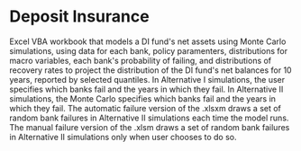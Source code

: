 # Deposit Insurance
Excel VBA workbook that models a DI fund's net assets using Monte Carlo simulations, using data for each bank, policy paramenters, distributions for
macro variables, each bank's probability of failing, and distributions of recovery rates to project the distribution of the DI fund's net balances for
10 years, reported by selected quantiles.
In Alternative I simulations, the user specifies which banks fail and the years in which they fail.
In Alternative II simulations, the Monte Carlo specifies which banks fail and the years in which they fail. 
The automatic failure version of the .xlsxm draws a set of random bank failures in Alternative II simulations each time the model runs.
The manual failure version of the .xlsm draws a set of random bank failures in Alternative II simulations only when user chooses to do so.
